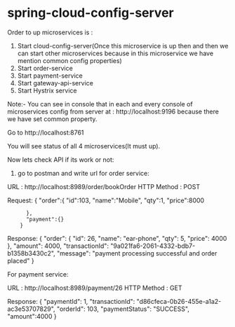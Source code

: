 # spring-cloud-config-server

Order to up microservices is : 

1) Start cloud-config-server(Once this microservice is up then and then we can start other microservices because in this microservice we have mention common config properties)
2) Start order-service
3) Start payment-service
4) Start gateway-api-service
5) Start Hystrix service

Note:- You can see in console that in each and every console of microservices config from server at : http://localhost:9196 because there we have set common property.

Go to http://localhost:8761

You will see status of all 4 microservices(It must up).

Now lets check API if its work or not:

1) go to postman and write url for order service: 

URL : http://localhost:8989/order/bookOrder
HTTP Method : POST

Request: {
          "order":{
            "id":103,
            "name":"Mobile",
            "qty":1,
            "price":8000

          },
          "payment":{}
        }
        
Response: {
              "order": {
                  "id": 26,
                  "name": "ear-phone",
                  "qty": 5,
                  "price": 4000
              },
              "amount": 4000,
              "transactionId": "9a021fa6-2061-4332-bdb7-b1358b3430c2",
              "message": "payment processing successful and order placed"
          }
          
For payment service: 

URL : http://localhost:8989/payment/26
HTTP Method : GET

Response: {
              "paymentId": 1,
              "transactionId": "d86cfeca-0b26-455e-a1a2-ac3e53707829",
              "orderId": 103,
              "paymentStatus": "SUCCESS",
              "amount":4000
          }
